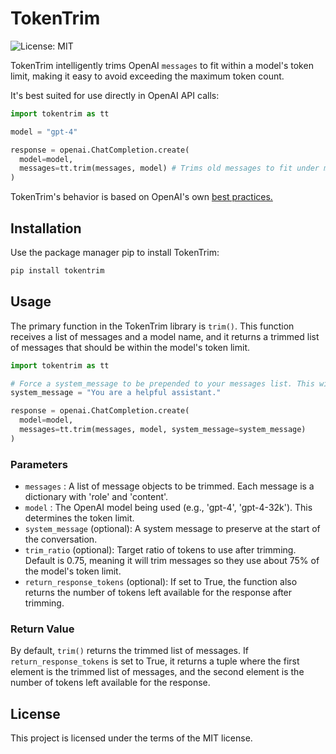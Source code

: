 # TokenTrim

![License: MIT](https://img.shields.io/badge/License-MIT-green.svg)

TokenTrim intelligently trims OpenAI `messages` to fit within a model's token limit, making it easy to avoid exceeding the maximum token count.

It's best suited for use directly in OpenAI API calls:

```python
import tokentrim as tt

model = "gpt-4"

response = openai.ChatCompletion.create(
  model=model,
  messages=tt.trim(messages, model) # Trims old messages to fit under model's max token count
)
```

TokenTrim's behavior is based on OpenAI's own [best practices.](https://github.com/openai/openai-cookbook/blob/main/examples/How_to_count_tokens_with_tiktoken.ipynb)

## Installation

Use the package manager pip to install TokenTrim:

```bash
pip install tokentrim
```

## Usage

The primary function in the TokenTrim library is `trim()`. This function receives a list of messages and a model name, and it returns a trimmed list of messages that should be within the model's token limit.

```python
import tokentrim as tt

# Force a system_message to be prepended to your messages list. This will not be trimmed.
system_message = "You are a helpful assistant."

response = openai.ChatCompletion.create(
  model=model,
  messages=tt.trim(messages, model, system_message=system_message)
)
```

### Parameters

- `messages` : A list of message objects to be trimmed. Each message is a dictionary with 'role' and 'content'.
- `model` : The OpenAI model being used (e.g., 'gpt-4', 'gpt-4-32k'). This determines the token limit.
- `system_message` (optional): A system message to preserve at the start of the conversation.
- `trim_ratio` (optional): Target ratio of tokens to use after trimming. Default is 0.75, meaning it will trim messages so they use about 75% of the model's token limit.
- `return_response_tokens` (optional): If set to True, the function also returns the number of tokens left available for the response after trimming.

### Return Value

By default, `trim()` returns the trimmed list of messages. If `return_response_tokens` is set to True, it returns a tuple where the first element is the trimmed list of messages, and the second element is the number of tokens left available for the response.

## License

This project is licensed under the terms of the MIT license.
